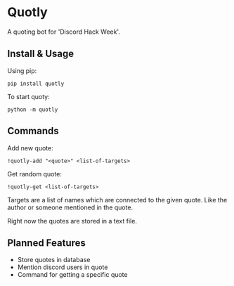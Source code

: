 # Quotly

A quoting bot for 'Discord Hack Week'.


## Install & Usage

Using pip:

    pip install quotly
    
To start quoty:

    python -m quotly

## Commands

Add new quote:

    !quotly-add "<quote>" <list-of-targets>


Get random quote:

    !quotly-get <list-of-targets>
    
Targets are a list of names which are connected to the given quote. Like the author or someone mentioned in the quote.

Right now the quotes are stored in a text file.

## Planned Features
* Store quotes in database
* Mention discord users in quote
* Command for getting a specific quote